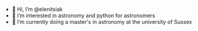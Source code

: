 - 👋 Hi, I’m @elenitsiak
- 👀 I’m interested in astronomy and python for astronomers
- 🌱 I’m currently doing a master's in astronomy at the university of Sussex

<!---
elenitsiak/elenitsiak is a ✨ special ✨ repository because its `README.md` (this file) appears on your GitHub profile.
You can click the Preview link to take a look at your changes.
--->
